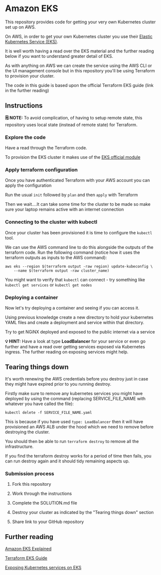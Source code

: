 # Amazon EKS

This repository provides code for getting your very own Kubernetes cluster set up on AWS.

On AWS, in order to get your own Kubernetes cluster you use their [Elastic Kubernetes Service (EKS)](https://aws.amazon.com/eks/).

It is well worth having a read over the EKS material and the further reading below if you want to understand greater detail of EKS.

As with anything on AWS we can create the service using the AWS CLI or the UI management console but in this repository you'll be using Terraform to provision your cluster.

The code in this guide is based upon the official Terraform EKS guide (link in the further reading)

## Instructions

**🗒️ NOTE:** To avoid complication, of having to setup remote state, this repository uses local state (instead of remote state) for Terraform. 


### Explore the code

Have a read through the Terraform code. 

To provision the EKS cluster it makes use of the [EKS official module](https://registry.terraform.io/modules/terraform-aws-modules/eks/aws/latest)

### Apply terraform configuration

Once you have authenticated Terraform with your AWS account you can apply the configuration

Run the usual `init` followed by `plan` and then `apply` with Terraform 

Then we wait....It can take some time for the cluster to be made so make sure your laptop remains active with an internet connection

### Connecting to the cluster with kubectl

Once your cluster has been provisioned it is time to configure the `kubectl` tool.

We can use the AWS command line to do this alongside the outputs of the terraform code. Run the following command (notice how it uses the terraform outputs as inputs to the AWS command):

```
aws eks --region $(terraform output -raw region) update-kubeconfig \
    --name $(terraform output -raw cluster_name)
```

You might want to verify that `kubectl` can connect - try something like `kubectl get services` or `kubectl get nodes`

### Deploying a container

Now let's try deploying a container and seeing if you can access it.

Using previous knowledge create a new directory to hold your kubernetes YAML files and create a deployment and service within that directory.

Try to get NGiNX deployed and exposed to the public internet via a service

**💡 HINT:** Have a look at type **LoadBalancer** for your service or even go further and have a read over getting services exposed via Kubernetes ingress. The further reading on exposing services might help.


## Tearing things down

It's worth renewing the AWS credentials before you destroy just in case they might have expired prior to you running destroy.

Firstly make sure to remove any kubernetes services you might have deployed by using the command (replacing SERVICE_FILE_NAME with whatever you have called the file):

```
kubectl delete -f SERVICE_FILE_NAME.yaml
```

This is because if you have used `type: LoadBalancer` then it will have provisioned an AWS ALB under the hood which we need to remove before destroying the cluster.

You should then be able to run `terraform destroy` to remove all the infrastructure.

If you find the terraform destroy works for a period of time then fails, you can run destroy again and it should tidy remaining aspects up.

### Submission process

1. Fork this repository

2. Work through the instructions

3. Complete the SOLUTION.md file

4. Destroy your cluster as indicated by the "Tearing things down" section

5. Share link to your GitHub repository

## Further reading

[Amazon EKS Explained](https://www.youtube.com/watch?v=E956xeOt050)

[Terraform EKS Guide](https://developer.hashicorp.com/terraform/tutorials/kubernetes/eks)

[Exposing Kubernetes services on EKS](https://aws.amazon.com/blogs/containers/exposing-kubernetes-applications-part-1-service-and-ingress-resources/)